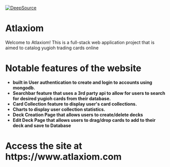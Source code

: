 [![DeepSource](https://app.deepsource.com/gh/Vchen7629/Atlaxiom.svg/?label=code+coverage&show_trend=true&token=-cGZztkl5gmbggfqKDor8NdW)](https://app.deepsource.com/gh/Vchen7629/Atlaxiom/)

<h1><strong>Atlaxiom</strong></h1>
Welcome to Atlaxiom! This is a full-stack web application project that is aimed to catalog yugioh trading cards online<br>

<h1><strong>Notable features of the website</strongZ></h1>
<ul>
    <li>built in User authentication to create and login to accounts using mongodb.</li>
    <li>Searchbar feature that uses a 3rd party api to allow for users to search for desired yugioh cards from their database.</li>
    <li>Card Collection feature to display user's card collections.</li>
    <li>Charts to display user collection statistics.</li>
    <li>Deck Creation Page that allows users to create/delete decks </li>
    <li>Edit Deck Page that allows users to drag/drop cards to add to their deck and save to Database</li>
</ul>

<h1>Access the site at https://www.atlaxiom.com </h1>
